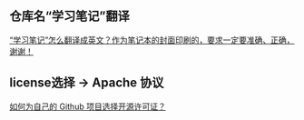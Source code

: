 ## 仓库名“学习笔记”翻译
[“学习笔记”怎么翻译成英文？作为笔记本的封面印刷的，要求一定要准确、正确，谢谢！](https://zhidao.baidu.com/question/238946696.html)

## license选择 → Apache 协议
[如何为自己的 Github 项目选择开源许可证？](https://zhuanlan.zhihu.com/p/51331026)
